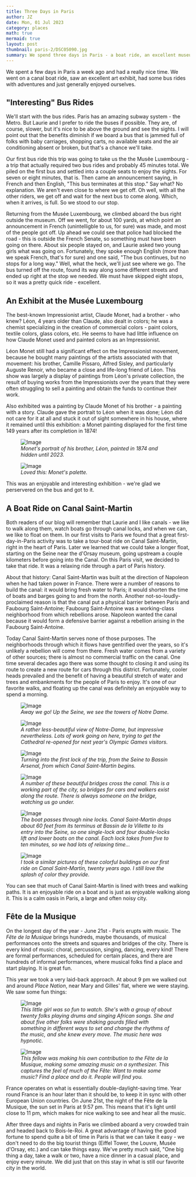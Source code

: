 ```yaml
---
title: Three Days in Paris
author: JZ
date: Mon, 01 Jul 2023
category: places
math: true
mermaid: true
layout: post
thumbnail: paris-2/DSC05090.jpg
summary: We spend three days in Paris - a boat ride, an excellent museum visit, some...um..."interesting" bus rides, and a short visit to the Fête de la Musique.
---  
```

We spent a few days in Paris a week ago and had a really nice time. We went on a canal boat ride, saw an excellent art exhibit, had some bus rides with adventures and just generally enjoyed ourselves.



<h2>"Interesting" Bus Rides</h2>
We'll start with the bus rides. Paris has an amazing subway system - the Metro. But Laurie and I prefer to ride the buses if possible. They are, of course, slower, but it's nice to be above the ground and see the sights. I will point out that the benefits diminish if we board a bus that is jammed full of folks with baby carriages, shopping carts, no available seats and the air conditioning absent or broken, but that's a chance we'll take. 

Our first bus ride this trip was going to take us the the Musêe Luxembourg - a trip that actually required two bus rides and probably 45 minutes total. We piled on the first bus and settled into a couple seats to enjoy the sights. For seven or eight minutes, that is. Then came an announcement saying, in French and then English, "This bus terminates at this stop." Say what? No explanation. We aren't even close to where we get off. Oh well, with all the other riders, we get off and wait for the next bus to come along. Which, when it arrives, is full. So we stood to our stop.

Returning from the Musée Luxembourg, we climbed aboard the bus right outside the museum. Off we went, for about 100 yards, at which point an announcement in French (unintelligble to us, for sure) was made, and most of the people got off. Up ahead we could see that police had blocked the road - this is outside the French Senate, so something must have been going on there. About six people stayed on, and Laurie asked two young girls what was going on. Fortunately, they spoke enough English (more than we speak French, that's for sure) and one said, "The bus continues, but no stops for a long way." Well, what the heck, we'll just see where we go. The bus turned off the route, found its way along some different streets and ended up right at the stop we needed. We must have skipped eight stops, so it was a pretty quick ride - excellent. 

<h2>An Exhibit at the Musée Luxembourg</h2>
The best-known Impressionist artist, Claude Monet, had a brother - who knew? Léon, 4 years older than Claude, also dealt in colors; he was a chemist specializing in the creation of commercial colors - paint colors, textile colors, glass colors, etc. He seems to have had little influence on how Claude Monet used and painted colors as an Impressionist.

Léon Monet still had a significant effect on the Impressionist movement, because he bought many paintings of the artists associated with that movement: his brother, Camille Pissaro, Alfred Sisley, and particularly Auguste Renoir, who became a close and life-long friend of Léon. This show was largely a display of paintings from Léon's private collection, the result of buying works from the Impressionists over the years that they were often struggling to sell a painting and obtain the funds to continue their work.

Also exhibited was a painting by Claude Monet of his brother - a painting with a story. Claude gave the portrait to Léon when it was done; Léon did not care for it at all and stuck it out of sight somewhere in his house, where it remained until this exhibition: a Monet painting displayed for the first time 149 years after its completion in 1874! 

<figure class = 'landscape' >
    <img src="{{ "monet/Leon-monet.png" | prepend: site.imageurl | prepend: site.baseurl  }}" alt="Image" />
    <figcaption><em>Monet's portrait of his brother, Léon, painted in 1874 and hidden until 2023.
</em></figcaption>
</figure>
<figure class = 'landscape' >
    <img src="{{ "monet/DSC05108.jpg" | prepend: site.imageurl | prepend: site.baseurl  }}" alt="Image" />
    <figcaption><em>Loved this: Monet's palette.</em></figcaption>
</figure>
This was an enjoyable and interesting exhibition - we're glad we perservered on the bus and got to it.

<h2>A Boat Ride on Canal Saint-Martin</h2>
Both readers of our blog will remember that Laurie and I like canals - we like to walk along them, watch boats go through canal locks, and when we can, we like to float on them. In our first visits to Paris we found that a great first-day-in-Paris activity was to take a tour-boat ride on Canal Saint-Martin, right in the heart of Paris. Later we learned that we could take a longer float, starting on the Seine near the d'Orsay museum, going upstream a couple kilometers before going into the Canal. On this Paris visit, we decided to take that ride. It was a relaxing ride through a part of Paris history.

About that history: Canal Saint-Martin was built at the direction of Napoleon when he had taken power in France. There were a number of reasons to build the canal: it would bring fresh water to Paris; it would shorten the time of boats and barges going to and from the north. Another not-so-loudly-proclaimed reason is that the canal put a physical barrier between Paris and Faubourg Saint-Antoine; Faubourg Saint-Antoine was a working-class neighborhood from which rebellions arose. Napoleon wanted the canal because it would form a defensive barrier against a rebellion arising in the Faubourg Saint-Antoine.

Today Canal Saint-Martin serves none of those purposes. The neighborhoods through which it flows have gentrified over the years, so it's unlikely a rebellion will come from there. Fresh water comes from a variety of other sources; there is almost no commercial traffic on the canal. One time several decades ago there was some thought to closing it and using its route to create a new route for cars through this district. Fortunately, cooler heads prevailed and the benefit of having a beautiful stretch of water and trees and embankments for the people of Paris to enjoy. It's one of our favorite walks, and floating up the canal was definitely an enjoyable way to spend a morning.

<figure class = 'landscape' >
    <img src="{{ "paris-2/DSC05068.jpg" | prepend: site.imageurl | prepend: site.baseurl  }}" alt="Image" />
    <figcaption><em>Away we go! Up the Seine, we see the towers of Notre Dame.</em></figcaption>
</figure>
<figure class = 'landscape' >
    <img src="{{ "paris-2/DSC05070.jpg" | prepend: site.imageurl | prepend: site.baseurl  }}" alt="Image" />
    <figcaption><em>A rather less-beautiful view of Notre-Dame, but impressive nevertheless. Lots of work going on here, trying to get the Cathedral re-opened for next year's Olympic Games visitors.</em></figcaption>
</figure>
<figure class = 'landscape' >
    <img src="{{ "paris-2/DSC05076.jpg" | prepend: site.imageurl | prepend: site.baseurl  }}" alt="Image" />
    <figcaption><em>Turning into the first lock of the trip, from the Seine to Bassin Arsenal, from which Canal Saint-Martin begins.</em></figcaption>
</figure>
<figure class = 'landscape' >
    <img src="{{ "paris-2/DSC05079.jpg" | prepend: site.imageurl | prepend: site.baseurl  }}" alt="Image" />
    <figcaption><em>A number of these beautiful bridges cross the canal. This is a working part of the city, so bridges for cars and walkers exist along the route. There is always someone on the bridge, watching us go under.</em></figcaption>
</figure>

<figure class = 'landscape' >
    <img src="{{ "paris-2/DSC05090.jpg" | prepend: site.imageurl | prepend: site.baseurl  }}" alt="Image" />
    <figcaption><em>The boat passes through nine locks. Canal Saint-Martin drops about 60 feet from its terminus at Bassin de la Villette to its entry into the Seine, so one single-lock and four double-locks lift and lower boats on the canal. Each lock takes from five to ten minutes, so we had lots of relaxing time...</em></figcaption>
</figure>
<figure class = 'landscape' >
    <img src="{{ "paris-2/DSC05097.jpg" | prepend: site.imageurl | prepend: site.baseurl  }}" alt="Image" />
    <figcaption><em>I took a similar pictures of these colorful buildings on our first ride on Canal Saint-Martin, twenty years ago. I still love the splash of color they provide.</em></figcaption>
</figure>

You can see that much of Canal Saint-Martin is lined with trees and walking paths. It is an enjoyable ride on a boat and is just as enjoyable walking along it. This is a calm oasis in Paris, a large and often noisy city. 

<h2>Fête de la Musique</h2>
On the longest day of the year - June 21st - Paris erupts with music. The <em>Fête de la Musique</em> brings hundreds, maybe thousands, of musical performances onto the streets and squares and bridges of the city. There is every kind of music: choral, percussion, singing, dancing, every kind! There are formal performances, scheduled for certain places, and there are hundreds of informal performances, where musical folks find a place and start playing. It is great fun.

This year we took a very laid-back approach. At about 9 pm we walked out and around <em>Place Nation</em>, near Mary and Gilles' flat, where we were staying. We saw some fun things:
<figure class = 'portrait-wide-caption' >
    <img class="narrow" src="{{ "paris-2/DSC05110.jpg" | prepend: site.imageurl | prepend: site.baseurl  }}" alt="Image" />
    <figcaption><em>This little girl was so fun to watch. She's with a group of about twenty folks playing drums and singing African songs. She and about five other folks were shaking gourds filled with something in different ways to set and change the rhythms of the music, and she knew every move. The music here was hypnotic.</em></figcaption>
</figure>

<figure class = 'portrait' >
    <img src="{{ "paris-2/IMG_5690.jpg" | prepend: site.imageurl | prepend: site.baseurl  }}" alt="Image" />
    <figcaption><em>This fellow was making his own contribution to the Fête de la Musique, making some amazing music on a synthesizer. This captures the feel of much of the Fête: Want to make some music? Find a place and do it. People will find you.</em></figcaption>
</figure>

France operates on what is essentially double-daylight-saving time. Year round France is an hour later than it should be, to keep it in sync with other European Union countries. On June 21st, the night of the Fête de la Musique, the sun set in Paris at 9:57 pm. This means that it's light until close to 11 pm, which makes for nice walking to see and hear all the music.

After three days and nights in Paris we climbed aboard a very crowded train and headed back to Bois-le-Roi. A great advantage of having the good fortune to spend quite a bit of time in Paris is that we can take it easy - we don't need to do the big tourist things (Eiffel Tower, the Louvre, Musée d'Orsay, etc.) and can take things easy. We've pretty much said, "One big thing a day, take a walk or two, have a nice dinner in a casual place, and enjoy every minute. We did just that on this stay in what is still our favorite city in the world. 